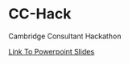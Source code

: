 # CC-Hack
Cambridge Consultant Hackathon

[Link To Powerpoint Slides](https://www.slideshare.net/secret/NgaHnBA87XILSm)

